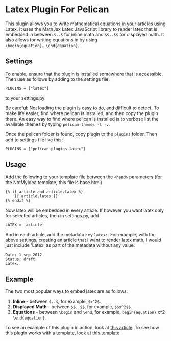 Latex Plugin For Pelican
========================

This plugin allows you to write mathematical equations in your articles using Latex.
It uses the MathJax Latex JavaScript library to render latex that is embedded in
between `$..$` for inline math and `$$..$$` for displayed math. It also allows for 
writing equations in by using `\begin{equation}`...`\end{equation}`.

Settings
--------
To enable, ensure that the plugin is installed somewhere that is accessible.
Then use as follows by adding to the settings file:

    PLUGINS = ["latex"]

to your settings.py

Be careful: Not loading the plugin is easy to do, and difficult to detect. To
make life easier, find where pelican is installed, and then copy the plugin
there. An easy way to find where pelican is installed is to verbose list the
available themes by typing `pelican-themes -l -v`. 

Once the pelican folder is found, copy plugin to the `plugins` folder. Then 
add to settings file like this:

    PLUGINS = ["pelican.plugins.latex"]

Usage
-----
Add the following to your template file between the `<head>` parameters (for
the NotMyIdea template, this file is base.html)

    {% if article and article.latex %}
        {{ article.latex }}
    {% endif %}

Now latex will be embedded in every article. If however you want latex only for
selected articles, then in settings.py, add

    LATEX = 'article'

And in each article, add the metadata key `latex:`. For example, with the above
settings, creating an article that I want to render latex math, I would just 
include 'Latex' as part of the metadata without any value:

    Date: 1 sep 2012
    Status: draft
    Latex:

Example
-------

The two most popular ways to embed latex are as follows:

1. **Inline** - between `$..$`, for example, `$x^2$`.
2. **Displayed Math** - between `$$..$$`, for example, `$$x^2$$`.
3. **Equations** - between `\begin` and `\end`, for example, `begin{equation}` x^2 `\end{equation}`.
    
To see an example of this plugin in action, look at [this article](http://doctrina.org/How-RSA-Works-With-Examples.html). To see how
this plugin works with a template, look at [this template](https://github.com/barrysteyn/pelican_theme-personal_blog).
